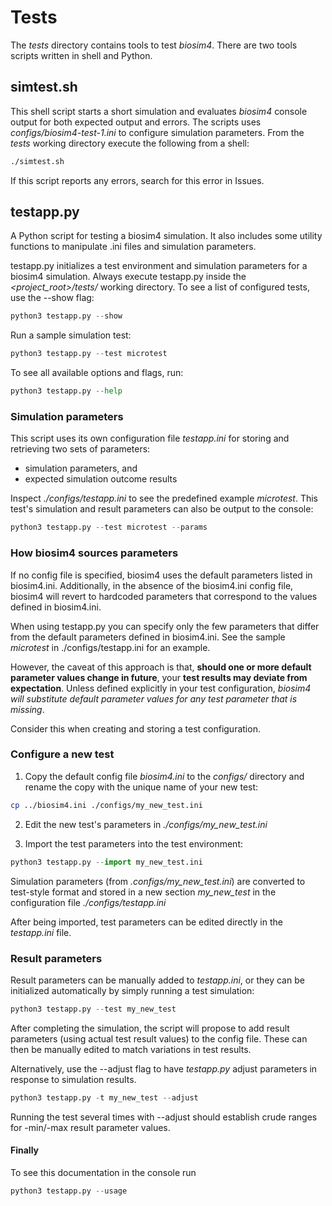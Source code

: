 # Tests

The _tests_ directory contains tools to test _biosim4_. There are two tools scripts written in shell and Python.

## simtest.sh

This shell script starts a short simulation and evaluates _biosim4_ console output for both expected output and errors. The scripts uses _configs/biosim4-test-1.ini_ to configure simulation parameters. From the _tests_ working directory execute the following from a shell:

```sh
./simtest.sh
```

If this script reports any errors, search for this error in Issues.

## testapp.py

A Python script for testing a biosim4 simulation. It also includes some utility functions to manipulate .ini files and simulation parameters.

testapp.py initializes a test environment and simulation parameters for a biosim4 simulation. Always execute testapp.py inside the _<project_root>/tests/_ working directory. To see a list of configured tests, use the --show flag:

```python
python3 testapp.py --show
```

Run a sample simulation test:

```python
python3 testapp.py --test microtest
```

To see all available options and flags, run:
```python
python3 testapp.py --help
```

### Simulation parameters

This script uses its own configuration file _testapp.ini_ for storing and retrieving two sets of parameters:

- simulation parameters, and
- expected simulation outcome results

Inspect _./configs/testapp.ini_ to see the predefined example _microtest_. This test's simulation and result parameters can also be output to the console:

```python
python3 testapp.py --test microtest --params
```

### How biosim4 sources parameters

If no config file is specified, biosim4 uses the default parameters listed in biosim4.ini. Additionally, in the absence of the biosim4.ini config file, biosim4 will revert to hardcoded parameters that correspond to the values defined in biosim4.ini. 

When using testapp.py you can specify only the few parameters that differ from the default parameters defined in biosim4.ini. See the sample _microtest_ in ./configs/testapp.ini for an example.

However, the caveat of this approach is that, __should one or more default parameter values change in future__, your __test results may deviate from expectation__. Unless defined explicitly in your test configuration, _biosim4 will substitute default parameter values for any test parameter that is missing_.

Consider this when creating and storing a test configuration.

### Configure a new test

1. Copy the default config file _biosim4.ini_ to the _configs/_ directory and rename the copy with the unique name of your new test:

```bash
cp ../biosim4.ini ./configs/my_new_test.ini
```

2. Edit the new test's parameters in _./configs/my_new_test.ini_

3. Import the test parameters into the test environment:

```python
python3 testapp.py --import my_new_test.ini
```

Simulation parameters (from _.configs/my_new_test.ini_) are converted to test-style format and stored in a new section _my_new_test_ in the configuration file _./configs/testapp.ini_

After being imported, test parameters can be edited directly in the _testapp.ini_ file.

### Result parameters

Result parameters can be manually added to _testapp.ini_, or they can be initialized automatically by simply running a test simulation:

```python
python3 testapp.py --test my_new_test
```

After completing the simulation, the script will propose to add result parameters (using actual test result values) to the config file. These can then be manually edited to match variations in test results. 

Alternatively, use the --adjust flag to have _testapp.py_ adjust parameters in response to simulation results. 

```python
python3 testapp.py -t my_new_test --adjust
```

Running the test several times with --adjust should establish crude ranges for -min/-max result parameter values.

#### Finally

To see this documentation in the console run

```python
python3 testapp.py --usage 
```
